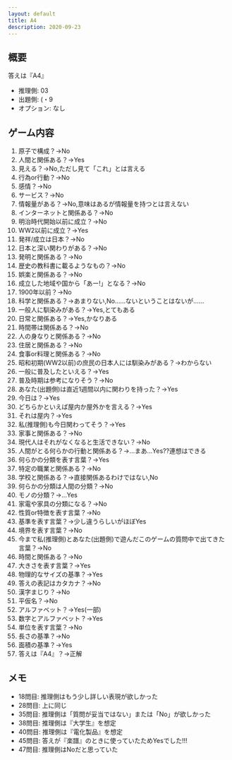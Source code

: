 ```yaml
---
layout: default
title: A4
description: 2020-09-23
---
```


## 概要

答えは『A4』

- 推理側: 03
- 出題側: (・9
- オプション: なし

## ゲーム内容

1. 原子で構成？→No
2. 人間と関係ある？→Yes
3. 見える？→No,ただし見て「これ」とは言える
4. 行為or行動？→No
5. 感情？→No
6. サービス？→No
7. 情報量がある？→No,意味はあるが情報量を持つとは言えない
8. インターネットと関係ある？→No
9. 明治時代開始以前に成立？→No
10. WW2以前に成立？→Yes
11. 発祥/成立は日本？→No
12. 日本と深い関わりがある？→No
13. 発明と関係ある？→No
14. 歴史の教科書に載るようなもの？→No
15. 娯楽と関係ある？→No
16. 成立した地域や国から「あー!」となる？→No
17. 1900年以前？→No
18. 科学と関係ある？→あまりない,No……ないということはないが……
19. 一般人に馴染みがある？→Yes,とてもある
20. 日常と関係ある？→Yes,かなりある
21. 時間帯は関係ある？→No
22. 人の身なりと関係ある？→No
23. 住居と関係ある？→No
24. 食事or料理と関係ある？→No
25. 昭和初期(WW2以前)の庶民の日本人には馴染みがある？→わからない
26. 一般に普及したといえる？→Yes
27. 普及時期は参考になりそう？→No
28. あなた(出題側)は直近1週間以内に関わりを持った？→Yes
29. 今日は？→Yes
30. どちらかといえば屋内か屋外かを言える？→Yes
31. それは屋内？→Yes
32. 私(推理側)も今日関わってそう？→Yes
33. 家事と関係ある？→No
34. 現代人はそれがなくなると生活できない？→No
35. 人間がとる何らかの行動と関係ある？→…まあ…Yes??連想はできる
36. 何らかの分類を表す言葉？→Yes
37. 特定の職業と関係ある？→No
38. 学校と関係ある？→直接関係あるわけではない,No
39. 何らかの分類は人間の分類？→No
40. モノの分類？→…Yes
41. 家電や家具の分類になる？→No
42. 性質or特徴を表す言葉？→No
43. 基準を表す言葉？→少し違うらしいがほぼYes
44. 境界を表す言葉？→No
45. 今まで私(推理側)とあなた(出題側)で遊んだこのゲームの質問中で出てきた言葉？→No
46. 時間と関係ある？→No
47. 大きさを表す言葉？→Yes
48. 物理的なサイズの基準？→Yes
49. 答えの表記はカタカナ？→No
50. 漢字まじり？→No
51. 平仮名？→No
52. アルファベット？→Yes(一部)
53. 数字とアルファベット？→Yes
54. 単位を表す言葉？→No
55. 長さの基準？→No
56. 面積の基準？→Yes
57. 答えは『A4』？→正解

## メモ

- 18問目: 推理側はもう少し詳しい表現が欲しかった
- 28問目: 上に同じ
- 35問目: 推理側は「質問が妥当ではない」または「No」が欲しかった
- 38問目: 推理側は『大学生』を想定
- 40問目: 推理側は『電化製品』を想定
- 45問目: 答えが『楽譜』のときに使っていたためYesでした!!!
- 47問目: 推理側はNoだと思っていた
